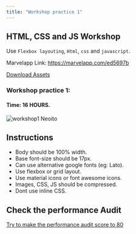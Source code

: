 ```yaml
---
title: "Workshop practice 1"
---
```


## HTML, CSS and JS Workshop

Use `Flexbox layouting`, `Html`, `css` and `javascript`.

Marvelapp Link: https://marvelapp.com/ed5697b

[Download Assets](/Workshops/workshop-practice-1.zip)

### Workshop practice 1: 
#### Time: 16 HOURS.

![workshop1 Neoito](/workshop1.jpg)

## Instructions 
* Body should be 100% width.
* Base font-size should be 17px.
* Can use alternative google fonts (eg: Lato).
* Use flexbox or grid layout.
* Use material icons or font awesome icons.
* Images, CSS, JS should be compressed.
* Dont use inline CSS.

## Check the performance Audit
[Try to make the performance audit score to 80](https://developers.google.com/web/tools/lighthouse/)
